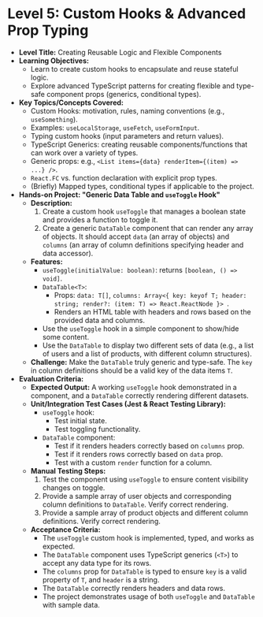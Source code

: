 # Level 5: Custom Hooks & Advanced Prop Typing

*   **Level Title:** Creating Reusable Logic and Flexible Components
*   **Learning Objectives:**
    *   Learn to create custom hooks to encapsulate and reuse stateful logic.
    *   Explore advanced TypeScript patterns for creating flexible and type-safe component props (generics, conditional types).
*   **Key Topics/Concepts Covered:**
    *   Custom Hooks: motivation, rules, naming conventions (e.g., `useSomething`).
    *   Examples: `useLocalStorage`, `useFetch`, `useFormInput`.
    *   Typing custom hooks (input parameters and return values).
    *   TypeScript Generics: creating reusable components/functions that can work over a variety of types.
    *   Generic props: e.g., `<List items={data} renderItem={(item) => ...} />`.
    *   `React.FC` vs. function declaration with explicit prop types.
    *   (Briefly) Mapped types, conditional types if applicable to the project.
*   **Hands-on Project: "Generic Data Table and `useToggle` Hook"**
    *   **Description:**
        1.  Create a custom hook `useToggle` that manages a boolean state and provides a function to toggle it.
        2.  Create a generic `DataTable` component that can render any array of objects. It should accept `data` (an array of objects) and `columns` (an array of column definitions specifying header and data accessor).
    *   **Features:**
        *   `useToggle(initialValue: boolean)`: returns `[boolean, () => void]`.
        *   `DataTable<T>`:
            *   Props: `data: T[]`, `columns: Array<{ key: keyof T; header: string; render?: (item: T) => React.ReactNode }> `.
            *   Renders an HTML table with headers and rows based on the provided data and columns.
        *   Use the `useToggle` hook in a simple component to show/hide some content.
        *   Use the `DataTable` to display two different sets of data (e.g., a list of users and a list of products, with different column structures).
    *   **Challenge:** Make the `DataTable` truly generic and type-safe. The `key` in column definitions should be a valid key of the data items `T`.
*   **Evaluation Criteria:**
    *   **Expected Output:** A working `useToggle` hook demonstrated in a component, and a `DataTable` correctly rendering different datasets.
    *   **Unit/Integration Test Cases (Jest & React Testing Library):**
        *   `useToggle` hook:
            *   Test initial state.
            *   Test toggling functionality.
        *   `DataTable` component:
            *   Test if it renders headers correctly based on `columns` prop.
            *   Test if it renders rows correctly based on `data` prop.
            *   Test with a custom `render` function for a column.
    *   **Manual Testing Steps:**
        1.  Test the component using `useToggle` to ensure content visibility changes on toggle.
        2.  Provide a sample array of user objects and corresponding column definitions to `DataTable`. Verify correct rendering.
        3.  Provide a sample array of product objects and different column definitions. Verify correct rendering.
    *   **Acceptance Criteria:**
        *   The `useToggle` custom hook is implemented, typed, and works as expected.
        *   The `DataTable` component uses TypeScript generics (`<T>`) to accept any data type for its rows.
        *   The `columns` prop for `DataTable` is typed to ensure `key` is a valid property of `T`, and `header` is a string.
        *   The `DataTable` correctly renders headers and data rows.
        *   The project demonstrates usage of both `useToggle` and `DataTable` with sample data. 